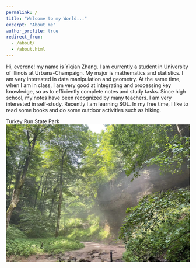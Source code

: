 ```yaml
---
permalink: /
title: "Welcome to my World..."
excerpt: "About me"
author_profile: true
redirect_from: 
  - /about/
  - /about.html
---
```


Hi, everone! my name is Yiqian Zhang. I am currently a student in University of Illinois at Urbana-Champaign. My major is mathematics and statistics. I am very interested in data manipulation and geometry. At the same time, when I am in class, I am very good at integrating and processing key knowledge, so as to efficiently complete notes and study tasks. Since high school, my notes have been recognized by many teachers. I am very interested in self-study. Recently I am learning SQL. In my free time, I like to read some books and do some outdoor activities such as hiking. 

Turkey Run State Park
![Turkey Run State Park](/images/land.png)



